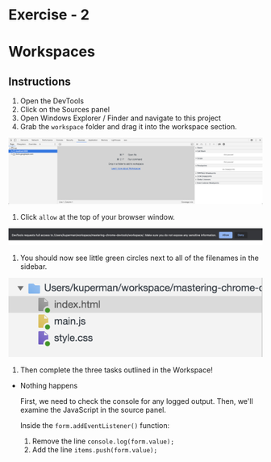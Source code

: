 # Exercise - 2

# Workspaces

## Instructions

1. Open the DevTools
2. Click on the Sources panel
3. Open Windows Explorer / Finder and navigate to this project
4. Grab the `workspace` folder and drag it into the workspace section.

![workspace1.png](Exercise%20-%202%20144750e8759f80bb8959e98fd34801af/workspace1.png)

1. Click `allow` at the top of your browser window.

![workspace-allow.png](Exercise%20-%202%20144750e8759f80bb8959e98fd34801af/workspace-allow.png)

1. You should now see little green circles next to all of the filenames in the sidebar.

![green-circles.png](Exercise%20-%202%20144750e8759f80bb8959e98fd34801af/green-circles.png)

1. Then complete the three tasks outlined in the Workspace!
- Nothing happens
    
    First, we need to check the console for any logged output. Then, we'll examine the JavaScript in the source panel.
    
    Inside the `form.addEventListener()` function:
    
    1. Remove the line `console.log(form.value);`
    2. Add the line `items.push(form.value);`